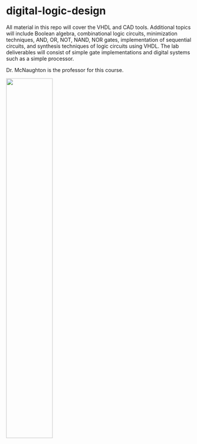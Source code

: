# digital-logic-design

All material in this repo will cover the VHDL and CAD tools. Additional topics will include Boolean algebra, combinational logic circuits, minimization techniques, AND, OR, NOT, NAND, NOR gates, implementation of sequential circuits, and synthesis techniques of logic circuits using VHDL. The lab deliverables will consist of simple gate implementations and digital systems such as a simple processor.

Dr. McNaughton is the professor for this course.


<img src="https://user-images.githubusercontent.com/65584733/186497780-c5679577-0472-40c6-a35f-ca7a49abaac4.jpeg" width=50% height=50%>
